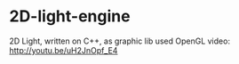 2D-light-engine
===============

2D Light, written on C++, as graphic lib used OpenGL
video: http://youtu.be/uH2JnOpf_E4
